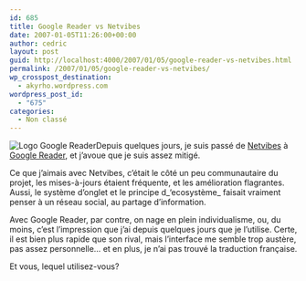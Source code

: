 ```yaml
---
id: 685
title: Google Reader vs Netvibes
date: 2007-01-05T11:26:00+00:00
author: cedric
layout: post
guid: http://localhost:4000/2007/01/05/google-reader-vs-netvibes.html
permalink: /2007/01/05/google-reader-vs-netvibes/
wp_crosspost_destination:
  - akyrho.wordpress.com
wordpress_post_id:
  - "675"
categories:
  - Non classé
---
```

![Logo Google Reader](/images/images/177663319_b82669f88f_m.jpg)Depuis quelques jours, je suis passé de [Netvibes](http://www.netvibes.com/) à [Google Reader](http://www.google.com/reader/), et j’avoue que je suis assez mitigé.

Ce que j’aimais avec Netvibes, c’était le côté un peu communautaire du projet, les mises-à-jours étaient fréquente, et les amélioration flagrantes. Aussi, le système d’onglet et le principe d\_‘ecosystème\_ faisait vraiment penser à un réseau social, au partage d’information.

Avec Google Reader, par contre, on nage en plein individualisme, ou, du moins, c’est l’impression que j’ai depuis quelques jours que je l’utilise. Certe, il est bien plus rapide que son rival, mais l’interface me semble trop austère, pas assez personnelle… et en plus, je n’ai pas trouvé la traduction française.

Et vous, lequel utilisez-vous?